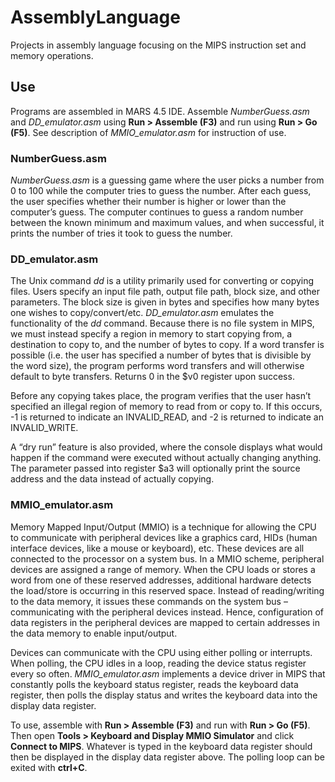 # AssemblyLanguage
Projects in assembly language focusing on the MIPS instruction set and memory operations.

## Use
Programs are assembled in MARS 4.5 IDE. Assemble _NumberGuess.asm_ and _DD_emulator.asm_ using **Run > Assemble (F3)** and run using **Run > Go (F5)**. See description of _MMIO_emulator.asm_ for instruction of use.

### NumberGuess.asm
_NumberGuess.asm_ is a guessing game where the user picks a number from 0 to 100 while the computer tries to guess the number. After each guess, the user specifies whether their number is higher or lower than the computer’s guess. The computer continues to guess a random
number between the known minimum and maximum values, and when successful, it prints the number of tries it took to guess the number.

### DD_emulator.asm
The Unix command _dd_ is a utility primarily used for converting or copying files. Users specify an input file path, output file path, block size, and other parameters. The block size is given in bytes and specifies how many bytes one wishes to copy/convert/etc. _DD_emulator.asm_ emulates the functionality of the _dd_ command. Because there is no file system in MIPS, we must instead specify a region in memory to start copying from, a destination to copy to, and the number of bytes to copy. If a word transfer is possible (i.e. the user has specified a number of bytes that is divisible by the word size), the program performs word transfers and will otherwise default to byte transfers. Returns 0 in the $v0 register upon success.

Before any copying takes place, the program verifies that the user hasn’t specified an illegal region of memory to read from or copy to. If this occurs, -1 is returned to indicate an INVALID_READ, and -2 is returned to indicate an INVALID_WRITE.

A “dry run” feature is also provided, where the console displays what would happen if the command were executed without actually changing anything. The parameter passed into register $a3 will optionally print the source address and the data instead of actually copying.

### MMIO_emulator.asm
Memory Mapped Input/Output (MMIO) is a technique for allowing the CPU to communicate with peripheral devices like a graphics card, HIDs (human interface devices, like a mouse or keyboard), etc. These devices are all connected to the processor on a system bus. In a MMIO scheme, peripheral devices are assigned a range of memory. When the CPU loads or stores a word from one of these reserved addresses, additional hardware detects the load/store is occurring in this reserved space. Instead of reading/writing to the data memory, it issues these commands on the system bus – communicating with the peripheral devices instead. Hence, configuration of data registers in the peripheral devices are mapped to certain addresses in the data memory to enable input/output.

Devices can communicate with the CPU using either polling or interrupts. When polling, the CPU idles in a loop, reading the device status register every so often. _MMIO_emulator.asm_ implements a device driver in MIPS that constantly polls the keyboard status register, reads the keyboard data register, then polls the display status and writes the keyboard data into the display data register.

To use, assemble with **Run > Assemble (F3)** and run with **Run > Go (F5)**. Then open **Tools > Keyboard and Display MMIO Simulator** and click **Connect to MIPS**. Whatever is typed in the keyboard data register should then be displayed in the display data register above. The polling loop can be exited with **ctrl+C**. 
